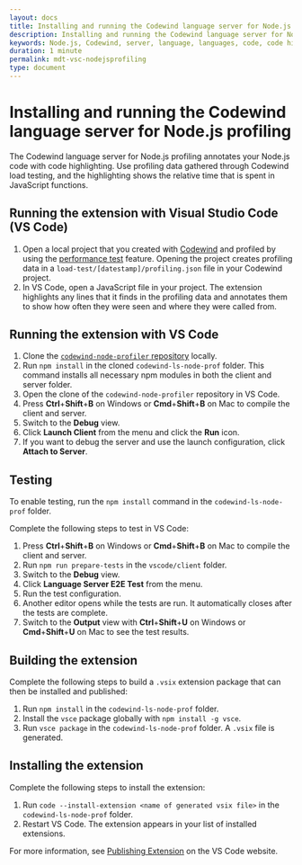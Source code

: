 ```yaml
---
layout: docs
title: Installing and running the Codewind language server for Node.js profiling
description: Installing and running the Codewind language server for Node.js profiling
keywords: Node.js, Codewind, server, language, languages, code, code highlighting, highlighting, profiling, Visual Studio Code, VS Code, JavaScript
duration: 1 minute
permalink: mdt-vsc-nodejsprofiling
type: document
---
```


# Installing and running the Codewind language server for Node.js profiling
The Codewind language server for Node.js profiling annotates your Node.js code with code highlighting. Use profiling data gathered through Codewind load testing, and the highlighting shows the relative time that is spent in JavaScript functions.

## Running the extension with Visual Studio Code (VS Code)
1. Open a local project that you created with [Codewind](https://www.eclipse.org/codewind/mdt-vsc-getting-started.html) and profiled by using the [performance test](https://www.eclipse.org/codewind/guide_performance.html) feature. Opening the project creates profiling data in a `load-test/[datestamp]/profiling.json` file in your Codewind project.
2. In VS Code, open a JavaScript file in your project. The extension highlights any lines that it finds in the profiling data and annotates them to show how often they were seen and where they were called from.

## Running the extension with VS Code
1. Clone the [`codewind-node-profiler` repository](https://github.com/eclipse/codewind-node-profiler) locally.
2. Run `npm install` in the cloned `codewind-ls-node-prof` folder. This command installs all necessary npm modules in both the client and server folder.
3. Open the clone of the `codewind-node-profiler` repository in VS Code.
4. Press **Ctrl**+**Shift**+**B** on Windows or **Cmd**+**Shift**+**B** on Mac to compile the client and server.
5. Switch to the **Debug** view.
6. Click **Launch Client** from the menu and click the **Run** icon.
7. If you want to debug the server and use the launch configuration, click **Attach to Server**.

## Testing
To enable testing, run the `npm install` command in the `codewind-ls-node-prof` folder.

Complete the following steps to test in VS Code:
1. Press **Ctrl**+**Shift**+**B** on Windows or **Cmd**+**Shift**+**B** on Mac to compile the client and server.
2. Run `npm run prepare-tests` in the `vscode/client` folder.
3. Switch to the **Debug** view.
4. Click **Language Server E2E Test** from the menu.
5. Run the test configuration.
6. Another editor opens while the tests are run. It automatically closes after the tests are complete.
7. Switch to the **Output** view with **Ctrl**+**Shift**+**U** on Windows or **Cmd**+**Shift**+**U** on Mac to see the test results.

## Building the extension
Complete the following steps to build a `.vsix` extension package that can then be installed and published:
1. Run `npm install` in the `codewind-ls-node-prof` folder.
2. Install the `vsce` package globally with `npm install -g vsce`.
3. Run `vsce package` in the `codewind-ls-node-prof` folder. A `.vsix` file is generated.

## Installing the extension
Complete the following steps to install the extension:
1. Run `code --install-extension <name of generated vsix file>` in the `codewind-ls-node-prof` folder.
2. Restart VS Code. The extension appears in your list of installed extensions.

For more information, see [Publishing Extension](https://code.visualstudio.com/api/working-with-extensions/publishing-extension) on the VS Code website.